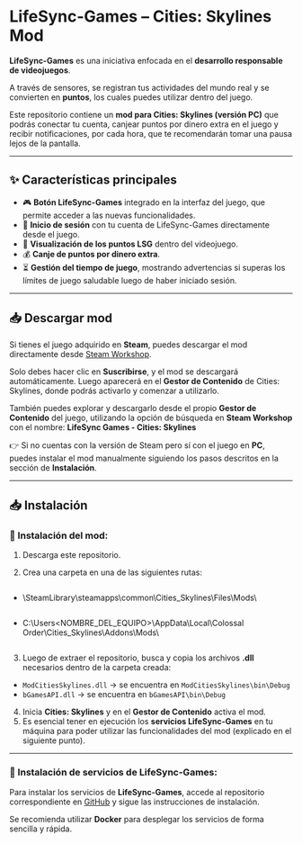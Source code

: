 # LifeSync-Games – Cities: Skylines Mod  

**LifeSync-Games** es una iniciativa enfocada en el **desarrollo responsable de videojuegos**.  

A través de sensores, se registran tus actividades del mundo real y se convierten en **puntos**, los cuales puedes utilizar dentro del juego.  

Este repositorio contiene un **mod para Cities: Skylines (versión PC)** que podrás conectar tu cuenta, canjear puntos por dinero extra en el juego y recibir notificaciones, por cada hora, que te recomendarán tomar una pausa lejos de la pantalla.

---

## ✨ Características principales  

- 🎮 **Botón LifeSync-Games** integrado en la interfaz del juego, que permite acceder a las nuevas funcionalidades.  
- 🔑 **Inicio de sesión** con tu cuenta de LifeSync-Games directamente desde el juego.  
- 👀 **Visualización de los puntos LSG** dentro del videojuego.  
- 💰 **Canje de puntos por dinero extra**.  
- ⏳ **Gestión del tiempo de juego**, mostrando advertencias si superas los límites de juego saludable luego de haber iniciado sesión.  

---

## 📥 Descargar mod

Si tienes el juego adquirido en **Steam**, puedes descargar el mod directamente desde [Steam Workshop](https://steamcommunity.com/sharedfiles/filedetails/?id=3519587566).  

Solo debes hacer clic en **Suscribirse**, y el mod se descargará automáticamente. Luego aparecerá en el **Gestor de Contenido** de Cities: Skylines, donde podrás activarlo y comenzar a utilizarlo.  

También puedes explorar y descargarlo desde el propio **Gestor de Contenido** del juego, utilizando la opción de búsqueda en **Steam Workshop** con el nombre: **LifeSync Games - Cities: Skylines**   

👉 Si no cuentas con la versión de Steam pero sí con el juego en **PC**, puedes instalar el mod manualmente siguiendo los pasos descritos en la sección de **Instalación**.

---

## 📥 Instalación  

### 🔹 Instalación del mod: 

1. Descarga este repositorio.  
2. Crea una carpeta en una de las siguientes rutas: 

    ```
  - <DISCO>\SteamLibrary\steamapps\common\Cities_Skylines\Files\Mods\
    ```  

    ```
  - C:\Users\<NOMBRE_DEL_EQUIPO>\AppData\Local\Colossal Order\Cities_Skylines\Addons\Mods\
    ```  
3. Luego de extraer el repositorio, busca y copia los archivos **.dll** necesarios dentro de la carpeta creada:  
- `ModCitiesSkylines.dll` → se encuentra en `ModCitiesSkylines\bin\Debug`  
- `bGamesAPI.dll` → se encuentra en `bGamesAPI\bin\Debug`  
4. Inicia **Cities: Skylines** y en el **Gestor de Contenido** activa el mod.  
5. Es esencial tener en ejecución los **servicios LifeSync-Games** en tu máquina para poder utilizar las funcionalidades del mod (explicado en el siguiente punto).  

---

### 🔹 Instalación de servicios de LifeSync-Games:  

Para instalar los servicios de **LifeSync-Games**, accede al repositorio correspondiente en [GitHub](https://github.com/BlendedGames-bGames/bGames-dev-services) y sigue las instrucciones de instalación.  

Se recomienda utilizar **Docker** para desplegar los servicios de forma sencilla y rápida.